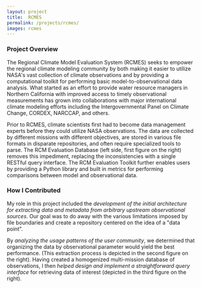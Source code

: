 ```yaml
---
layout: project
title:  RCMES
permalink: /projects/rcmes/
images: rcmes
---
```


### Project Overview

The Regional Climate Model Evaluation System (RCMES) seeks to empower the regional climate modeling community by both making it easier to utilize NASA's vast collection of climate observations and by providing a computational toolkit for performing basic model-to-observational data analysis. What started as an effort to provide water resource managers in Northern California with improved access to timely observational measurements has grown into collaborations with major international climate modeling efforts including the Intergovernmental Panel on Climate Change, CORDEX, NARCCAP, and others.

Prior to RCMES, climate scientists first had to become data management experts before they could utilize NASA observations. The data are collected by different missions with different objectives, are stored in various file formats in disparate repositories, and often require specialized tools to parse. The RCM Evaluation Database (left side, first figure on the right) removes this impediment, replacing the inconsistencies with a single RESTful query interface. The RCM Evaluation Toolkit further enables users by providing a Python library and built in metrics for performing comparisons between model and observational data.

### How I Contributed

My role in this project included the _development of the initial architecture for extracting data and metadata from arbitrary upstream observational sources_. Our goal was to do away with the various limitations imposed by file boundaries and create a repository centered on the idea of a "data point".

By _analyzing the usage patterns of the user community_, we determined that organizing the data by
observational parameter would yield the best performance. (This extraction process is depicted in the second figure on the right). Having created a homogenized multi-mission database of observations, I then _helped design and implement a straightforward query interface_ for retrieving data of interest (depicted in the third figure on the right).
